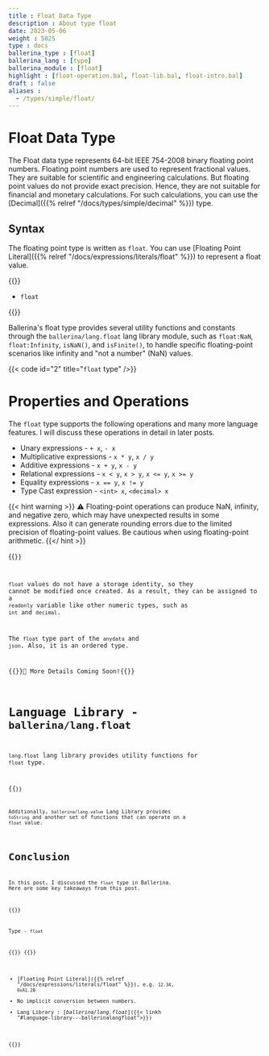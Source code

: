 ```yaml
---
title : Float Data Type
description : About type float
date: 2023-05-06
weight : 5025
type : docs
ballerina_type : [float]
ballerina_lang : [type]
ballerina_module : [float]
highlight : [float-operation.bal, float-lib.bal, float-intro.bal]
draft : false
aliases :
  - /types/simple/float/
---
```


# Float Data Type

The Float data type represents 64-bit IEEE 754-2008 binary floating point numbers. Floating point numbers are used to represent fractional values. They are suitable for scientific and engineering calculations. But floating point values do not provide exact precision. Hence, they are not suitable for financial and monetary calculations. For such calculations, you can use the [Decimal]({{% relref "/docs/types/simple/decimal" %}}) type.

<!--more-->

## Syntax 

The floating point type is written as `float`. You can use [Floating Point Literal]({{% relref "/docs/expressions/literals/float" %}}) to represent a float value.

{{<md class="syntax">}}

* `float`

{{</md>}}

Ballerina's float type provides several utility functions and constants through the `ballerina/lang.float` lang library module, such as `float:NaN`, `float:Infinity`, `isNaN()`, and `isFinite()`, to handle specific floating-point scenarios like infinity and "not a number" (NaN) values.

{{< code id="2" title="`float` type" />}}

# Properties and Operations

The `float` type supports the following operations and many more language features. I will discuss these operations in detail in later posts.

* Unary expressions               - `+ x`, `- x`
* Multiplicative expressions      - `x * y`, `x / y`
* Additive expressions            - `x + y`, `x - y`
* Relational expressions          - `x < y`, `x > y`, `x <= y`, `x >= y`
* Equality expressions            - `x == y`, `x != y`
* Type Cast expression            - `<int> x`, `<decimal> x`

{{< hint warning >}}
⚠ Floating-point operations can produce NaN, infinity, and negative zero, which may have unexpected results in some expressions. Also it can generate rounding errors due to the limited precision of floating-point values. Be cautious when using floating-point arithmetic. 
{{</ hint >}}

{{<code id="0" title="Float Operations" />}}

`float` values do not have a storage identity, so they cannot be modified once created. As a result, they can be assigned to a `readonly` variable like other numeric types, such as `int` and `decimal`.

The `float` type part of the `anydata` and `json`. Also, it is an ordered type.

{{<hint>}}🚧 More Details Coming Soon!{{</hint>}}

# Language Library - `ballerina/lang.float`

`lang.float` lang library provides utility functions for `float` type. 

{{<code id="1" title="Float Lang Library" />}}

Additionally, `ballerina/lang.value` Lang Library provides `toString` and another set of functions that can operate on a `float` value.


# Conclusion

In this post, I discussed the `float` type in Ballerina. Here are some key takeaways from this post.

{{<md class="keypoint">}}

Type - `float`

{{</md>}}
{{<md class="tldr">}}

* [Floating Point Literal]({{% relref "/docs/expressions/literals/float" %}}), e.g. `12.34`, `0xA1.2B`
* No implicit conversion between numbers.
* Lang Library : [*ballerina/lang.float*]({{< linkh "#language-library---ballerinalangfloat">}})

{{</md>}}
